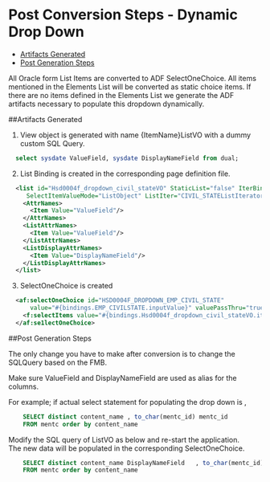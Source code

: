 # Post Conversion Steps - Dynamic Drop Down



<!-- toc -->

* [Artifacts Generated](#artifacts-generated)
* [Post Generation Steps](#post-generation-steps)

<!-- toc stop -->


All Oracle form List Items are converted to ADF SelectOneChoice. All items mentioned in the Elements List will be converted as static choice items.
If there are no items defined in the  Elements List we generate the ADF artifacts necessary to populate this dropdown dynamically.

##Artifacts Generated

1. View object is generated with name {ItemName}ListVO with a dummy custom SQL Query.

  ```sql
    select sysdate ValueField, sysdate DisplayNameField from dual;
  ```
2. List Binding is created in the corresponding page definition file.
```xml
  <list id="Hsd0004f_dropdown_civil_stateVO" StaticList="false" IterBinding="CIVIL_STATEListIterator"
     SelectItemValueMode="ListObject" ListIter="CIVIL_STATEListIterator">
    <AttrNames>
      <Item Value="ValueField"/>
    </AttrNames>
    <ListAttrNames>
      <Item Value="ValueField"/>
    </ListAttrNames>
    <ListDisplayAttrNames>
      <Item Value="DisplayNameField"/>
    </ListDisplayAttrNames>
  </list>
```
3. SelectOneChoice is created

  ```xml
    <af:selectOneChoice id="HSD0004F_DROPDOWN_EMP_CIVIL_STATE"
        value="#{bindings.EMP_CIVILSTATE.inputValue}" valuePassThru="true">
      <f:selectItems value="#{bindings.Hsd0004f_dropdown_civil_stateVO.items}"/>
    </af:se1lectOneChoice>
  ```

##Post Generation Steps

The only change you have to make after conversion is to change the SQLQuery based on the FMB.

Make sure ValueField and DisplayNameField are used as alias for the columns.

For example; if actual select statement for populating the drop down is ,

```sql
    SELECT distinct content_name , to_char(mentc_id) mentc_id
    FROM mentc order by content_name
```

Modify the  SQL query of <ItemName>ListVO as below and re-start the application.  
The new data will be populated in the corresponding SelectOneChoice.

```sql
    SELECT distinct content_name DisplayNameField   , to_char(mentc_id) ValueField
    FROM mentc order by content_name
```

